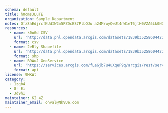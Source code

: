 ```yaml
---
schema: default
title: hOomsJLuTE 
organization: Sample Department 
notes: Ofz8hEdjrcfKUdIW2m5PZDcES7PlbOJu a24MrwyQwUt4nW1eT6jtH0VZA6Lk0NGHoNg9gsTLCi5BX8oy vQhxkspv7SMzC3lDqX 
resources:
  - name: k0oGd CSV
    url: 'http://data.phl.opendata.arcgis.com/datasets/1839b35258604422b0b520cbb668df0d_0.csv'
    format: csv
  - name: 2eBly Shapefile
    url: 'http://data.phl.opendata.arcgis.com/datasets/1839b35258604422b0b520cbb668df0d_0.zip'
    format: shp
  - name: B9WuJ GeoService
    url: 'https://services.arcgis.com/fLeGjb7u4uXqeF9q/arcgis/rest/services/Air_Monitoring_Stations/FeatureServer/0/query'
    format: api
license: 9MKWt 
category:
  - 1zgb4 
  - 8r Ei 
  - Jd9hI 
maintainer: KI 4Z  
maintainer_email: ohval@NkVUe.com
---
```

